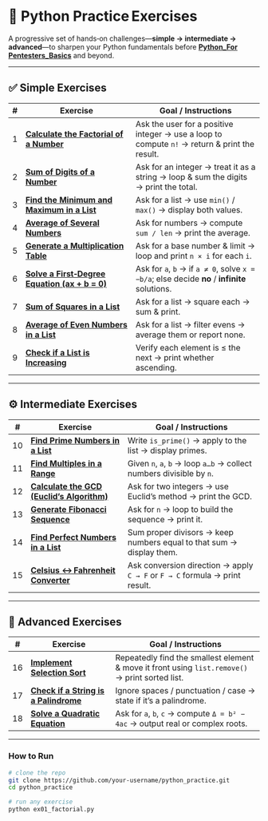 # 🧠 Python Practice Exercises

A progressive set of hands‑on challenges—**simple → intermediate → advanced**—to sharpen your Python fundamentals before **[Python_For Pentesters_Basics](https://github.com/DairHX/Python_For_Pentesters_Basics)** and beyond.

---

## ✅ Simple Exercises

| # | Exercise | Goal / Instructions |
|---|----------|---------------------|
| 1 | **[Calculate the Factorial of a Number](./simple_exercises/ex01_factorial.py)** | Ask the user for a positive integer → use a loop to compute `n!` → return & print the result. |
| 2 | **[Sum of Digits of a Number](./simple_exercises/ex02_sum_of_numbers.py)** | Ask for an integer → treat it as a string → loop & sum the digits → print the total. |
| 3 | **[Find the Minimum and Maximum in a List](./simple_exercises/ex03_min_max_list.py)** | Ask for a list → use `min()` / `max()` → display both values. |
| 4 | **[Average of Several Numbers](./simple_exercises/ex04_average_list.py)** | Ask for numbers → compute `sum / len` → print the average. |
| 5 | **[Generate a Multiplication Table](./simple_exercises/ex05_multiplication_table.py)** | Ask for a base number & limit → loop and print `n × i` for each `i`. |
| 6 | **[Solve a First‑Degree Equation (ax + b = 0)](./simple_exercises/ex06_solve_linear_equation.py)** | Ask for `a`, `b` → if `a ≠ 0`, solve `x = −b/a`; else decide **no** / **infinite** solutions. |
| 7 | **[Sum of Squares in a List](./simple_exercises/ex07_sum_of_squares.py)** | Ask for a list → square each → sum & print. |
| 8 | **[Average of Even Numbers in a List](./simple_exercises/ex08_average_of_even_numbers.py)** | Ask for a list → filter evens → average them or report none. |
| 9 | **[Check if a List is Increasing](./simple_exercises/ex09_check_if_list_is_increasing.py)** | Verify each element is ≤ the next → print whether ascending. |

---

## ⚙️ Intermediate Exercises

| # | Exercise | Goal / Instructions |
|---|----------|---------------------|
| 10 | **[Find Prime Numbers in a List](./intermediate_exercises/ex10_primes_in_list.py)** | Write `is_prime()` → apply to the list → display primes. |
| 11 | **[Find Multiples in a Range](./intermediate_exercises/ex11_multiples_of_n_in_range.py)** | Given `n`, `a`, `b` → loop `a…b` → collect numbers divisible by `n`. |
| 12 | **[Calculate the GCD (Euclid’s Algorithm)](./intermediate_exercises/ex12_gcd_euclidean_algorithm.py)** | Ask for two integers → use Euclid’s method → print the GCD. |
| 13 | **[Generate Fibonacci Sequence](./intermediate_exercises/ex13_fibonacci_sequence.py)** | Ask for `n` → loop to build the sequence → print it. |
| 14 | **[Find Perfect Numbers in a List](./intermediate_exercises/ex14_perfect_numbers.py)** | Sum proper divisors → keep numbers equal to that sum → display them. |
| 15 | **[Celsius ↔ Fahrenheit Converter](./intermediate_exercises/ex15_celsius_fahrenheit_converter.py)** | Ask conversion direction → apply `C → F` or `F → C` formula → print result. |

---

## 🔬 Advanced Exercises

| # | Exercise | Goal / Instructions |
|---|----------|---------------------|
| 16 | **[Implement Selection Sort](./advanced_exercices/ex16_selection_sort_min_only.py)** | Repeatedly find the smallest element & move it front using `list.remove()` → print sorted list. |
| 17 | **[Check if a String is a Palindrome](./advanced_exercices/ex17_check_palindrome.py)** | Ignore spaces / punctuation / case → state if it’s a palindrome. |
| 18 | **[Solve a Quadratic Equation](./advanced_exercices/ex18_solve_quadratic_equation.py)** | Ask for `a`, `b`, `c` → compute `Δ = b² − 4ac` → output real or complex roots. |

---

### How to Run

```bash
# clone the repo
git clone https://github.com/your-username/python_practice.git
cd python_practice

# run any exercise
python ex01_factorial.py

